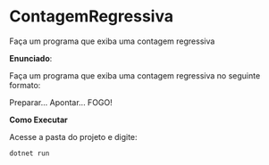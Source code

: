 # ContagemRegressiva
Faça um programa que exiba uma contagem regressiva

**Enunciado**:

Faça um programa que exiba uma contagem regressiva no seguinte formato:

Preparar...
Apontar...
FOGO!

**Como Executar**

Acesse a pasta do projeto e digite:

```
dotnet run
```